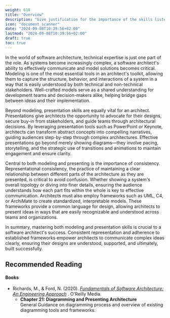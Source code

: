 ```yaml
---
weight: 610
title: "Overview"
description: "Give justification for the importance of the skills listed in the chapter."
icon: "document_scanner"
date: "2024-09-08T10:39:56+02:00"
lastmod: "2024-09-08T10:39:56+02:00"
draft: true
toc: true
---
```


In the world of software architecture, technical expertise is just one part of
the role. As systems become increasingly complex, a software architect's ability
to effectively communicate and model solutions becomes critical. Modeling is one
of the most essential tools in an architect's toolkit, allowing them to capture
the structure, behavior, and interactions of a system in a way that is easily
understood by both technical and non-technical stakeholders. Well-crafted models
serve as a shared understanding for development teams and decision-makers alike,
helping bridge gaps between ideas and their implementation.

Beyond modeling, presentation skills are equally vital for an architect.
Presentations give architects the opportunity to advocate for their designs,
secure buy-in from stakeholders, and guide teams through architectural
decisions. By leveraging presentation tools such as PowerPoint or Keynote,
architects can transform abstract concepts into compelling narratives, guiding
audiences step-by-step through complex architectures. Effective presentations go
beyond merely showing diagrams—they involve pacing, storytelling, and the
strategic use of transitions and animations to maintain engagement and ensure
clarity.

Central to both modeling and presenting is the importance of consistency.
Representational consistency, the practice of maintaining a clear relationship
between different parts of the architecture as they are presented, is critical
to avoid confusion. Whether showing a system's overall topology or diving into
finer details, ensuring the audience understands how each part fits within the
whole is key to effective communication. Architects must also employ frameworks
such as UML, C4, or ArchiMate to create standardized, interpretable models.
These frameworks provide a common language for design, allowing architects to
present ideas in ways that are easily recognizable and understood across teams
and organizations.

In summary, mastering both modeling and presentation skills is crucial to a
software architect's success. Consistent representation and adherence to
established frameworks empower architects to communicate complex ideas clearly,
ensuring their designs are understood, supported, and ultimately, built
successfully.

## Recommended Reading

#### Books

* Richards, M., & Ford, N. (2020). *[Fundamentals of Software Architecture: An Engineering Approach](https://www.oreilly.com/library/view/fundamentals-of-software/9781492043447/)* . O'Reilly Media.
  * **Chapter 21: Diagramming and Presenting Architecture**\
  General Guidance on diagramming process and overview of existing diagramming
  tools and frameworks.
